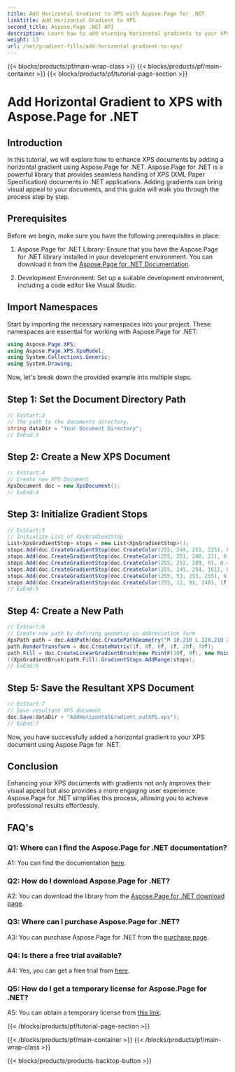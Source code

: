 ```yaml
---
title: Add Horizontal Gradient to XPS with Aspose.Page for .NET
linktitle: Add Horizontal Gradient to XPS
second_title: Aspose.Page .NET API
description: Learn how to add stunning horizontal gradients to your XPS documents using Aspose.Page for .NET. Elevate visual appeal effortlessly.
weight: 13
url: /net/gradient-fills/add-horizontal-gradient-to-xps/
---
```


{{< blocks/products/pf/main-wrap-class >}}
{{< blocks/products/pf/main-container >}}
{{< blocks/products/pf/tutorial-page-section >}}

# Add Horizontal Gradient to XPS with Aspose.Page for .NET

## Introduction

In this tutorial, we will explore how to enhance XPS documents by adding a horizontal gradient using Aspose.Page for .NET. Aspose.Page for .NET is a powerful library that provides seamless handling of XPS (XML Paper Specification) documents in .NET applications. Adding gradients can bring visual appeal to your documents, and this guide will walk you through the process step by step.

## Prerequisites

Before we begin, make sure you have the following prerequisites in place:

1. Aspose.Page for .NET Library: Ensure that you have the Aspose.Page for .NET library installed in your development environment. You can download it from the [Aspose.Page for .NET Documentation](https://reference.aspose.com/page/net/).

2. Development Environment: Set up a suitable development environment, including a code editor like Visual Studio.

## Import Namespaces

Start by importing the necessary namespaces into your project. These namespaces are essential for working with Aspose.Page for .NET:

```csharp
using Aspose.Page.XPS;
using Aspose.Page.XPS.XpsModel;
using System.Collections.Generic;
using System.Drawing;
```

Now, let's break down the provided example into multiple steps.

## Step 1: Set the Document Directory Path

```csharp
// ExStart:3
// The path to the documents directory.
string dataDir = "Your Document Directory";
// ExEnd:3
```

## Step 2: Create a New XPS Document

```csharp
// ExStart:4
// Create new XPS Document
XpsDocument doc = new XpsDocument();
// ExEnd:4
```

## Step 3: Initialize Gradient Stops

```csharp
// ExStart:5
// Initialize List of XpsGradientStop
List<XpsGradientStop> stops = new List<XpsGradientStop>();
stops.Add(doc.CreateGradientStop(doc.CreateColor(255, 244, 253, 225), 0.0673828f));
stops.Add(doc.CreateGradientStop(doc.CreateColor(255, 251, 240, 23), 0.314453f));
stops.Add(doc.CreateGradientStop(doc.CreateColor(255, 252, 209, 0), 0.482422f));
stops.Add(doc.CreateGradientStop(doc.CreateColor(255, 241, 254, 161), 0.634766f));
stops.Add(doc.CreateGradientStop(doc.CreateColor(255, 53, 253, 255), 0.915039f));
stops.Add(doc.CreateGradientStop(doc.CreateColor(255, 12, 91, 248), 1f));
// ExEnd:5
```

## Step 4: Create a New Path

```csharp
// ExStart:6
// Create new path by defining geometry in abbreviation form
XpsPath path = doc.AddPath(doc.CreatePathGeometry("M 10,210 L 228,210 228,300 10,300"));
path.RenderTransform = doc.CreateMatrix(1f, 0f, 0f, 1f, 20f, 70f);
path.Fill = doc.CreateLinearGradientBrush(new PointF(10f, 0f), new PointF(228f, 0f));
((XpsGradientBrush)path.Fill).GradientStops.AddRange(stops);
// ExEnd:6
```

## Step 5: Save the Resultant XPS Document

```csharp
// ExStart:7
// Save resultant XPS document
doc.Save(dataDir + "AddHorizontalGradient_outXPS.xps");
// ExEnd:7
```

Now, you have successfully added a horizontal gradient to your XPS document using Aspose.Page for .NET.

## Conclusion

Enhancing your XPS documents with gradients not only improves their visual appeal but also provides a more engaging user experience. Aspose.Page for .NET simplifies this process, allowing you to achieve professional results effortlessly.

## FAQ's

### Q1: Where can I find the Aspose.Page for .NET documentation?

A1: You can find the documentation [here](https://reference.aspose.com/page/net/).

### Q2: How do I download Aspose.Page for .NET?

A2: You can download the library from the [Aspose.Page for .NET download page](https://releases.aspose.com/page/net/).

### Q3: Where can I purchase Aspose.Page for .NET?

A3: You can purchase Aspose.Page for .NET from the [purchase page](https://purchase.aspose.com/buy).

### Q4: Is there a free trial available?

A4: Yes, you can get a free trial from [here](https://releases.aspose.com/).

### Q5: How do I get a temporary license for Aspose.Page for .NET?

A5: You can obtain a temporary license from [this link](https://purchase.aspose.com/temporary-license/).

{{< /blocks/products/pf/tutorial-page-section >}}

{{< /blocks/products/pf/main-container >}}
{{< /blocks/products/pf/main-wrap-class >}}

{{< blocks/products/products-backtop-button >}}
